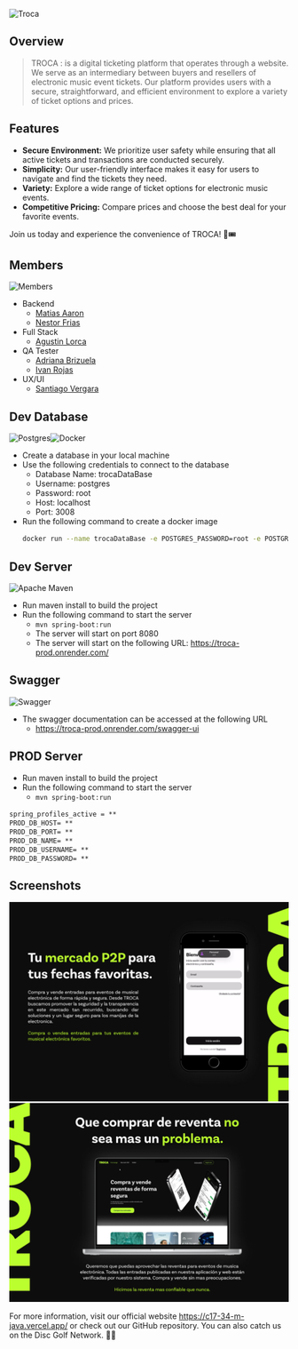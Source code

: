 ![Troca](https://res.cloudinary.com/deuesxnd0/image/upload/v1714095473/banner_logo_l36hca.png)
## Overview


>TROCA
: is a digital ticketing platform that operates through a website. We serve as an intermediary between buyers and resellers of electronic music event tickets. Our platform provides users with a secure, straightforward, and efficient environment to explore a variety of ticket options and prices.

## Features
- **Secure Environment:** We prioritize user safety while ensuring that all active tickets and transactions are conducted securely.
- **Simplicity:** Our user-friendly interface makes it easy for users to navigate and find the tickets they need.
- **Variety:** Explore a wide range of ticket options for electronic music events.
- **Competitive Pricing:** Compare prices and choose the best deal for your favorite events.

Join us today and experience the convenience of TROCA! 🎵🎟️

## Members
![Members](https://img.shields.io/badge/LinkedIn-0077B5?style=for-the-badge&logo=linkedin&logoColor=white)
- Backend
  - [Matias Aaron](https://www.linkedin.com/in/matias-sosa-a03560242/)
  - [Nestor Frias](https://www.linkedin.com/in/nesarifr/)
- Full Stack
  - [Agustin Lorca](https://www.linkedin.com/in/agustin-lorca/)
- QA Tester
  - [Adriana Brizuela](https://www.linkedin.com/in/adriana-brizuela)
  - [Ivan Rojas](https://www.linkedin.com/in/ivanrojasorg/)
- UX/UI
  - [Santiago Vergara](https://www.linkedin.com/in/santiago-vergara-87b4b9233/)



## Dev Database
![Postgres](https://img.shields.io/badge/postgres-%23316192.svg?style=for-the-badge&logo=postgresql&logoColor=white)![Docker](https://img.shields.io/badge/docker-%230db7ed.svg?style=for-the-badge&logo=docker&logoColor=white)
- Create a database in your local machine
- Use the following credentials to connect to the database
  - Database Name: trocaDataBase
  - Username: postgres
  - Password: root
  - Host: localhost
  - Port: 3008
- Run the following command to create a docker image
  ```bash
  docker run --name trocaDataBase -e POSTGRES_PASSWORD=root -e POSTGRES_USER=postgres -e POSTGRES_DB=trocaDataBase -p 3008:5432 -d postgres
  ```
  
## Dev Server
![Apache Maven](https://img.shields.io/badge/Apache%20Maven-C71A36?style=for-the-badge&logo=Apache%20Maven&logoColor=white)
- Run maven install to build the project
- Run the following command to start the server
  - `mvn spring-boot:run`
  - The server will start on port 8080
  - The server will start on the following URL: https://troca-prod.onrender.com/

## Swagger
![Swagger](https://img.shields.io/badge/-Swagger-%23Clojure?style=for-the-badge&logo=swagger&logoColor=white)
- The swagger documentation can be accessed at the following URL
  - https://troca-prod.onrender.com/swagger-ui

## PROD Server
- Run maven install to build the project
- Run the following command to start the server
  - `mvn spring-boot:run`

```properties
spring_profiles_active = **   
PROD_DB_HOST= **
PROD_DB_PORT= **
PROD_DB_NAME= **
PROD_DB_USERNAME= **
PROD_DB_PASSWORD= **
```

## Screenshots
![Screenshot1](screenshotTroca1.png) ![Screenshot2](screenshotTroca2.png)

For more information, visit our official website https://c17-34-m-java.vercel.app/ or check out our GitHub repository. You can also catch us on the Disc Golf Network. 🚀🎉

